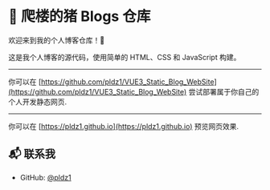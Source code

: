 # 📝 爬楼的猪 Blogs 仓库

欢迎来到我的个人博客仓库！🎉

这是我个人博客的源代码，使用简单的 HTML、CSS 和 JavaScript 构建。

---

你可以在 [https://github.com/pldz1/VUE3_Static_Blog_WebSite](https://github.com/pldz1/VUE3_Static_Blog_WebSite) 尝试部署属于你自己的个人开发静态网页.

---

你可以在 [https://pldz1.github.io](https://pldz1.github.io) 预览网页效果.

## 📬 联系我

- GitHub: [@pldz1](https://github.com/pldz1)
